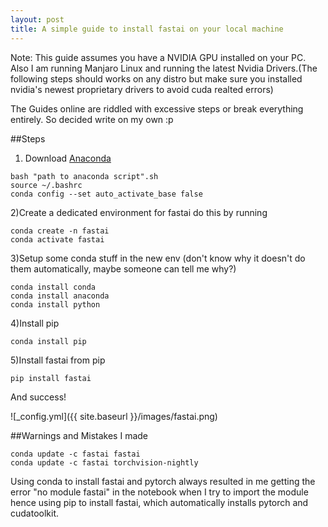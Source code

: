 ```yaml
---
layout: post
title: A simple guide to install fastai on your local machine
---
```


Note: This guide assumes you have a NVIDIA GPU installed on your PC. Also I am running Manjaro Linux and running the latest Nvidia Drivers.(The following steps should works on any distro but make sure you installed nvidia's newest proprietary drivers to avoid cuda realted errors) 


The Guides online are riddled with excessive steps or break everything entirely. So decided write on my own :p

##Steps

1) Download [Anaconda](https://www.anaconda.com/distribution/#download-section) 
```
bash "path to anaconda script".sh
source ~/.bashrc
conda config --set auto_activate_base false
```


2)Create a dedicated environment for fastai do this by running
```
conda create -n fastai
conda activate fastai
```

3)Setup some conda stuff in the new env (don't know why it doesn't do them automatically, maybe someone can tell me why?)
```
conda install conda
conda install anaconda
conda install python
```
4)Install pip
```
conda install pip
```

5)Install fastai from pip

```
pip install fastai
```
And success!


![_config.yml]({{ site.baseurl }}/images/fastai.png)

##Warnings and Mistakes I made
```
conda update -c fastai fastai
conda update -c fastai torchvision-nightly
```
Using conda to install fastai and pytorch always resulted in me getting the error "no module fastai" in the notebook when I try to import the module hence using pip to install fastai, which automatically installs pytorch and cudatoolkit.

